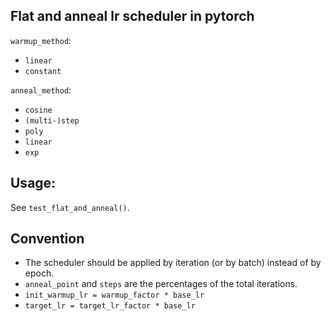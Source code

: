 ## Flat and anneal lr scheduler in pytorch

`warmup_method`:
* `linear`
* `constant`

`anneal_method`:

* `cosine`
* `(multi-)step`
* `poly`
* `linear`
* `exp`

## Usage:
See `test_flat_and_anneal()`.

## Convention
* The scheduler should be applied by iteration (or by batch) instead of by epoch.
* `anneal_point` and `steps` are the percentages of the total iterations.
* `init_warmup_lr = warmup_factor * base_lr`
* `target_lr = target_lr_factor * base_lr`
